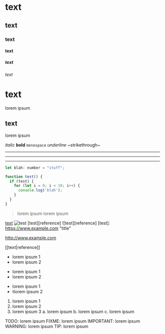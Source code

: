 # text
## text
### text
#### text
##### text
###### text


text
====
lorem ipsum


text
----
lorem ipsum

*italic*
**bold**
`monospace`
_underline_
~strikethrough~

---
***
___


```javascript
let blah: number = "stuff";

function test() {
  if (test) {
    for (let i = 0; i < 10; i++) {
      console.log('blah');
    }
  }
}
```

> lorem ipsum
> lorem ipsum


[text](link)
![test](link)
[test][reference]
![test][reference]
[test]: https://www.example.com "title"

http://www.example.com

[[text|reference]]

<!-- comment block -->

<!--
comment block
-->

* lorem ipsum 1
* lorem ipsum 2

- lorem ipsum 1
- lorem ipsum 2

+ lorem ipsum 1
+ tlorem ipsum 2

1. lorem ipsum 1
2. lorem ipsum 2
3. lorem ipsum 3
	a. lorem ipsum
	b. lorem ipsum
	c. lorem ipsum


TODO: lorem ipsum
FIXME: lorem ipsum
IMPORTANT: lorem ipsum
WARNING: lorem ipsum
TIP: lorem ipsum
